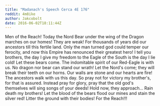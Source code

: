 ```yaml
---
title: "Madanach's Speech Cerca 4E 176"
reddit: 4m8ike
author: Jakcobolt
date: 2016-06-02T18:11:44Z
---
```


Men of the Reach! Today the Nord Bear under the wing of the Dragon marches on our homes! They are weak! For thousands of years did our ancestors till this fertile land. Only the man turned god could temper our ferocity, and now this Empire has renounced their greatest hero! I tell you brothers, the day I give my freedom to the Eagle of the South is the day I lie cold! Let these bears come. The indomitable spirit of our Red-Eagle is with us. No dragon nor bear can stand our wrath! Let the Nord's come; they will break their teeth on our horns. Our walls are stone and our hearts are fire! The ancestors walk with us this day. So pray not for victory my brother's, for that is assured. Instead pray for glory, pray that the old god's themselves will sing songs of your deeds! Hold now, they approach... Rain death my brothers! Let the blood of the bears flood our mines and stain the silver red! Litter the ground with their bodies! For the Reach!!!
